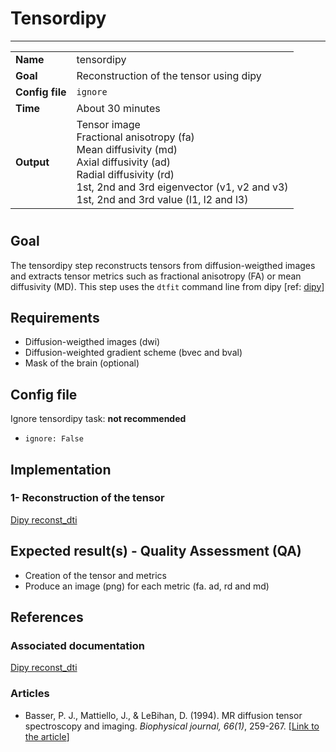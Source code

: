# Tensordipy
---

|                |                                                       |
|----------------|-------------------------------------------------------|
|**Name**        | tensordipy                                            |
|**Goal**        | Reconstruction of the tensor using dipy               |
|**Config file** | `ignore`                                              |
|**Time**        | About 30 minutes                                      |
|**Output**      | Tensor image <br> Fractional anisotropy (fa) <br> Mean diffusivity (md) <br> Axial diffusivity (ad) <br> Radial diffusivity (rd) <br> 1st, 2nd and 3rd eigenvector (v1, v2 and v3) <br> 1st, 2nd and 3rd value (l1, l2 and l3) |

#

## Goal

The tensordipy step reconstructs tensors from diffusion-weigthed images and extracts tensor metrics such as fractional anisotropy (FA) or mean diffusivity (MD).
This step uses the `dtfit` command line from dipy [ref: <a href="http://nipy.org/dipy/examples_built/reconst_dti.html#example-reconst-dti" target="_blank">dipy</a>]

## Requirements

- Diffusion-weigthed images (dwi)
- Diffusion-weighted gradient scheme (bvec and bval)
- Mask of the brain (optional)

## Config file

Ignore tensordipy task: **not recommended**
- `ignore: False`

## Implementation

### 1- Reconstruction of the tensor

<a href="http://nipy.org/dipy/examples_built/reconst_dti.html#example-reconst-dti" target="_blank">Dipy reconst_dti</a>

## Expected result(s) - Quality Assessment (QA)

- Creation of the tensor and metrics
- Produce an image (png) for each metric (fa. ad, rd and md)

## References

### Associated documentation

<a href="http://nipy.org/dipy/examples_built/reconst_dti.html#example-reconst-dti" target="_blank">Dipy reconst_dti</a>

### Articles

- Basser, P. J., Mattiello, J., & LeBihan, D. (1994). MR diffusion tensor spectroscopy and imaging. *Biophysical journal, 66(1)*, 259-267. [<a href="http://www.pubmedcentral.nih.gov/articlerender.fcgi?artid=1275686&tool=pmcentrez&rendertype=abstract" target="_blank">Link to the article</a>] 



